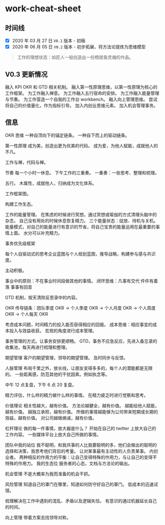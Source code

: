 # work-cheat-sheet

## 时间线
- [x] 2020 年 03 月 27 日 `V0.1` 版本 - 初稿
- [x] 2020 年 06 月 05 日 `V0.2` 版本 - 初步拓展，将方法论提炼为思维模型

> 工作的理想状态：如匠人一般创造出一份栖居我灵魂的作品。


## V0.3 更新情况
融入 KPI OKR 和 GTD 相关机制。
融入第一性原理思维，以第一性原理为核心的工作框架。
为工作融入禅意。
为工作融入五行宿命的安排。
为工作融入能量管理与节奏。
为工作营造一个自我的工作台 workbench。
融入向上管理思维。
尝试将自己的价值量化，作为指标引导。
加入内创业思维元素。
加入机会管理事务。

## 信息
OKR 思维
一种自顶向下的锚定链条。
一种自下而上的驱动链条。

第一性原理
成为美，创造出更为优美的代码。
成为爱，为他人赋能，成就他人的不凡。

工作与禅，代码与禅。

节奏
每一个小时一休息。
下午工作的三重奏。
一重奏：一些思考、整理和梳理。

五行。
木属性，成就他人，归纳成为文化体系。

工作框架图。

构建工作生态。

工作的能量管理。
在焦虑的时候进行冥想。通过冥想或瑜伽的方式清理头脑中的杂念。
自己没有用处的时候休息恢复精力。
三个能量状态：绽放、待机与关机。
能量模式，对自己的能量进行有意识的节省，将自己宝贵的能量运用在最重要的事情上面。
水分可以补充精力。

事务优先级框架

每个人自驱动式的思考企业蓝图与个人规划蓝图，推导战略，构建参与感与共识度。

主动积极。

事业中的原则：不在事业时间段做其他的事情。
闭环思维：凡事有交代 件件有着落 事事有回音

GTD 机制，按天清除反思录中的内容。

OKR 传导链条：团队季度 OKR -> 个人季度 OKR -> 个人月度 OKR -> 个人周度 OKR -> 个人每天 OKR

考虑成本问题，时间精力的投入能否获得相应的回报。
成本思维：相应事宜的成本投入与效益收获。
宏观的角度进行成本管理。

事务管理的方式。让事务安排更顺畅。
GTD，事务不应急反应，先进入备忘录的收集池，每天再进行梳理和整理。

期望管理
客户的期望管理，领导的期望管理。
及时同步与反馈。

人脉管理
布局千里之外，放长线，让朋友变得多多的，每个人的潜能都是无限的。
一些距离感，防范其他的干扰因素。例如执念等。

中午 12 点复盘，下午 6 点 20 复盘。

精力评估，什么样的精力做什么样的事情。
在精力疲乏时进行觉察和思考。

价值理论
相关性越大，越有价值。
方法论越健全，越有价值。
越能给他人赋能，越有价值。
越独立承担，越有价值。
所做的事情越能够为公司带来短期或长期的效益，越有价值。
对公司越做熵减，越有价值。

杠杆理论
做的每一件事情，放大器是什么？
开始在自己的 twitter 上放大自己的工作内容。
一些媒体平台上放大自己所做的事情。

团队中我的站位
我不聪明，和我共事的人比我要聪明的多，他们会做出的聪明的选择和决策，我思考他们背后的考量。
让对某事最有主动性的人负责某事。
内创业者。
两种相反的作用力的平衡：让自己变得特殊的作用力，与让自己的变得不特殊的作用力。
我的生态位
服务者的心态，文档与方法论的输出。

机会管理
不是大概率为我而准备的机会不抓。

风险管理
知道自己的罩门在哪里，知道如何防守好自己的罩门。
低成本的迅速试错。

梳理解决在工作中遇到的混乱、矛盾以及逻辑失恰。
有意识的通过机器延长自己的时间。

向上管理
带着方案去找领导对称。

